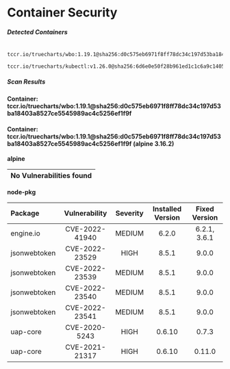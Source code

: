 # Container Security

##### Detected Containers

          tccr.io/truecharts/wbo:1.19.1@sha256:d0c575eb6971f8ff78dc34c197d53ba18403a8527ce5545989ac4c5256ef1f9f
          tccr.io/truecharts/kubectl:v1.26.0@sha256:6d6e0e50f28b961ed1c1c6a9c140553238641591fbdc9ac7c1a348636f78c552

##### Scan Results

**Container: tccr.io/truecharts/wbo:1.19.1@sha256:d0c575eb6971f8ff78dc34c197d53ba18403a8527ce5545989ac4c5256ef1f9f**

#### Container: tccr.io/truecharts/wbo:1.19.1@sha256:d0c575eb6971f8ff78dc34c197d53ba18403a8527ce5545989ac4c5256ef1f9f (alpine 3.16.2)
    

**alpine**

      
| No Vulnerabilities found         |
|:---------------------------------|

      

**node-pkg**

      
| Package         |    Vulnerability   |   Severity  |  Installed Version | Fixed Version |
|:----------------|:------------------:|:-----------:|:------------------:|:-------------:|
| engine.io         |    CVE-2022-41940   |   MEDIUM  |  6.2.0 | 6.2.1, 3.6.1 |
| jsonwebtoken         |    CVE-2022-23529   |   HIGH  |  8.5.1 | 9.0.0 |
| jsonwebtoken         |    CVE-2022-23539   |   MEDIUM  |  8.5.1 | 9.0.0 |
| jsonwebtoken         |    CVE-2022-23540   |   MEDIUM  |  8.5.1 | 9.0.0 |
| jsonwebtoken         |    CVE-2022-23541   |   MEDIUM  |  8.5.1 | 9.0.0 |
| uap-core         |    CVE-2020-5243   |   HIGH  |  0.6.10 | 0.7.3 |
| uap-core         |    CVE-2021-21317   |   HIGH  |  0.6.10 | 0.11.0 |

